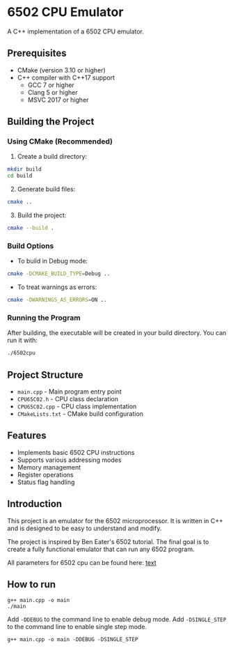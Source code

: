 # 6502 CPU Emulator

A C++ implementation of a 6502 CPU emulator.

## Prerequisites

- CMake (version 3.10 or higher)
- C++ compiler with C++17 support
  - GCC 7 or higher
  - Clang 5 or higher
  - MSVC 2017 or higher

## Building the Project

### Using CMake (Recommended)

1. Create a build directory:
```bash
mkdir build
cd build
```

2. Generate build files:
```bash
cmake ..
```

3. Build the project:
```bash
cmake --build .
```

### Build Options

- To build in Debug mode:
```bash
cmake -DCMAKE_BUILD_TYPE=Debug ..
```

- To treat warnings as errors:
```bash
cmake -DWARNINGS_AS_ERRORS=ON ..
```

### Running the Program

After building, the executable will be created in your build directory. You can run it with:
```bash
./6502cpu
```

## Project Structure

- `main.cpp` - Main program entry point
- `CPU65C02.h` - CPU class declaration
- `CPU65C02.cpp` - CPU class implementation
- `CMakeLists.txt` - CMake build configuration

## Features

- Implements basic 6502 CPU instructions
- Supports various addressing modes
- Memory management
- Register operations
- Status flag handling

## Introduction

This project is an emulator for the 6502 microprocessor. It is written in C++ and is designed to be easy to understand and modify.

The project is inspired by Ben Eater's 6502 tutorial. The final goal is to create a fully functional emulator that can run any 6502 program.

All parameters for 6502 cpu can be found here:
[text](https://www.westerndesigncenter.com/wdc/documentation/w65c02s.pdf)


## How to run

```
g++ main.cpp -o main
./main
```

Add `-DDEBUG` to the command line to enable debug mode.
Add `-DSINGLE_STEP` to the command line to enable single step mode.
```
g++ main.cpp -o main -DDEBUG -DSINGLE_STEP
```

